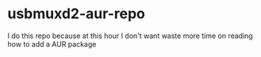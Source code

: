 # usbmuxd2-aur-repo
I do this repo because at this hour I don't want waste more time on reading how to add a AUR package
